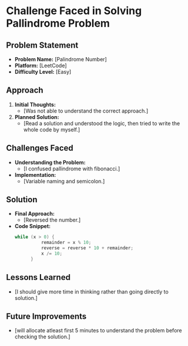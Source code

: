 # Challenge Faced in Solving Pallindrome Problem

## Problem Statement
- **Problem Name:** [Palindrome Number]
- **Platform:** [LeetCode]
- **Difficulty Level:** [Easy]

## Approach
1. **Initial Thoughts:**
    - [Was not able to understand the correct approach.]
2. **Planned Solution:**
    - [Read a solution and understood the logic, then tried to write the whole code by myself.]

## Challenges Faced
- **Understanding the Problem:**
  - [I confused pallindrome with fibonacci.]
- **Implementation:**
  - [Variable naming and semicolon.]


## Solution
- **Final Approach:**
  - [Reversed the number.]
- **Code Snippet:**
  ```java
  while (x > 0) {
            remainder = x % 10;
            reverse = reverse * 10 + remainder;
            x /= 10;
        }
  ```

## Lessons Learned
- [I should give more time in thinking rather than going directly to solution.]

## Future Improvements
- [will allocate atleast first 5 minutes to understand the problem before checking the solution.]
